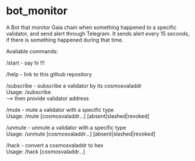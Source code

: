 # bot_monitor

A Bot that monitor Gaia chain when something happened to a specific validator, and send alert through Telegram.
It sends alert every 15 seconds, if there is something happened during that time.

Available commands:

/start - say hi !!!
</br>

/help - link to this github repository
</br>

/subscribe - subscribe a validator by its cosmosvaladdr</br>
Usage: /subscribe </br>
  --> then provide validator address
</br>

/mute - mute a validator with a specific type</br>
Usage: /mute [cosmosvaladdr...] [absent|slashed|revoked]
</br>

/unmute - unmute a validator with a specific type</br>
Usage: /unmute [cosmosvaladdr...] [absent|slashed|revoked]
</br>

/hack - convert a cosmosvaladdr to hex</br>
Usage: /hack [cosmosvaladdr...]
</br>
